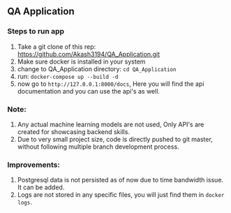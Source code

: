 ## QA Application

### Steps to run app

1. Take a git clone of this rep: https://github.com/Akash3194/QA_Application.git
2. Make sure docker is installed in your system
3. change to QA_Application directory: `cd QA_Application`
4. run: `docker-compose up --build -d`
5. now go to `http://127.0.0.1:8000/docs`, Here you will find the api documentation and you can use the api's as well.

### Note:
1. Any actual machine learning models are not used, Only API's are created for showcasing backend skills.
2. Due to very small project size, code is directly pushed to git master, without following multiple branch development process. 

### Improvements:
1. Postgresql data is not persisted as of now due to time bandwidth issue. It can be added.
2. Logs are not stored in any specific files, you will just find them in `docker logs`.